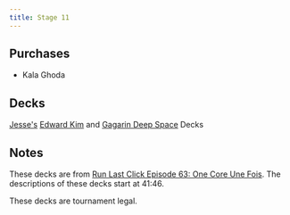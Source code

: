 ```yaml
---
title: Stage 11
---
```


## Purchases

* Kala Ghoda

## Decks
[Jesse's](https://www.idlethumbs.net/terminal7) [Edward Kim](https://netrunnerdb.com/en/decklist/37218/beginner-s-edward-kim) and [Gagarin Deep Space](https://netrunnerdb.com/en/decklist/37219/beginner-s-gagarin-deep-space) Decks

## Notes

These decks are from [Run Last Click Episode 63: One Core Une Fois](http://runlastclick.blogspot.ca/2016/08/episode-63-one-core-une-fois.html). The descriptions of these decks start at 41:46.

These decks are tournament legal.

